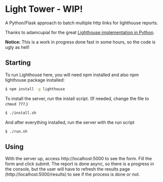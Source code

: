 # Light Tower - WIP!

A Python/Flask approach to batch multiple http links for lighthouse reports.

Thanks to adamcupial for the great [Lighthouse implementation in Python](https://github.com/adamcupial/lighthouse-python).

**Notice:** This is a work in progress done fast in some hours, so the code is ugly as hell!

## Starting

To run Lighthouse here, you will need npm installed and also npm lighthouse package installed:

```bash
$ npm install -g lighthouse
```

To install the server, run the install script. (If needed, change the file to `chmod 777`.)

```bash
$ ./install.sh
```

And after everything installed, run the server with the run script

```bash
$ ./run.sh
```

## Using

With the server up, access http://localhost:5000 to see the form.
Fill the form and click submit. The report is done async, so there is a progress in the console, but the user will have to refresh the results page (http://localhost:5000/results) to see if the process is done or not.